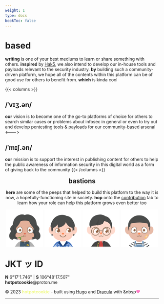 ```yaml
---
weight: 1
type: docs
bookToc: false
---
```


<h1>based</h1>

**writing** is one of your best mediums to learn or share something with others. **inspired** by [Hak5](https://hak5.org/), we also intend to develop our in-house tools and payloads relevant to the security industry. **by** building such a community-driven platform, we hope all of the contents within this platform can be of good use for others to benefit from. **which** is kinda cool


{{< columns >}}
<h2>/ˈvɪʒ.ən/</h2>

**our** vision is to become one of the go-to platforms of choice for others to search similar cases or problems about infosec in general or even to try out and develop pentesting tools & payloads for our community-based arsenal
<--->
<h2>/ˈmɪʃ.ən/</h2>

**our** mission is to support the interest in publishing content for others to help the public awareness of information security in this digital world as a form of giving back to the community
{{< /columns >}}

<h2 align="center" style="margin: 16px 0px;">bastions</h2>
<p align="center">
<strong>here</strong> are some of the peeps that helped to build this platform to the way it is now, a hopefully-functioning site in society. <strong>hop</strong> onto the <a href="/docs/org/contribution/">contribution</a> tab to learn how your role can help this platform grows even better too

</p>

<p align="center">
	<a href="https://www.linkedin.com/in/muhammadnurirsyad/"><img src="../../../images/profile/irsyad.png" alt="drawing" width="24%"/></a>
	<a href="https://www.linkedin.com/in/ihsan-zahardjil-949720193/"><img src="../../../images/profile/ikhsan.png" alt="drawing" width="24%"/></a>
	<a href="https://www.linkedin.com/in/muhammadnurilham/"><img src="../../../images/profile/ilham.png" alt="drawing" width="24%"/></a>
	<a href="https://www.linkedin.com/in/hanifsalsabilk/"><img src="../../../images/profile/hanif.png" alt="drawing" width="24%"/></a>	
</p>

<h1 style="margin: 32px 0px 16px;">JKT ッ ID</h1>

**N** 6°17'1.746" | **S** 106°48'17.507" <br>
<span><strong>hotpotcookie</strong>@proton.me</span><br>

<span>© 2023 <span style="color: #f1fa8c">**hotpotcookie**</span> - built using [Hugo](https://github.com/alex-shpak/hugo-book) and [Dracula](https://draculatheme.com/) with &nbsp<span style="color: #ff79c6">❤</span></span>


---